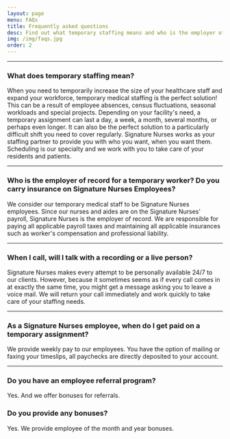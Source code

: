 ```yaml
---
layout: page
menu: FAQs
title: Frequently asked questions
desc: Find out what temporary staffing means and who is the employer of record for a temporary worker. And more information about insurance and payment.
img: /img/faqs.jpg
order: 2
---
```


<hr>

### What does temporary staffing mean?

When you need to temporarily increase the size of your healthcare staff and expand your workforce, temporary medical staffing is the perfect solution! This can be a result of employee absences, census fluctuations, seasonal workloads and special projects. Depending on your facility's need, a temporary assignment can last a day, a week, a month, several months, or perhaps even longer. It can also be the perfect solution to a particularly difficult shift you need to cover regularly. Signature Nurses works as your staffing partner to provide you with who you want, when you want them. Scheduling is our specialty and we work with you to take care of your residents and patients.

<hr>

### Who is the employer of record for a temporary worker? Do you carry insurance on Signature Nurses Employees?

We consider our temporary medical staff to be Signature Nurses employees. Since our nurses and aides are on the Signature Nurses' payroll, Signature Nurses is the employer of record. We are responsible for paying all applicable payroll taxes and maintaining all applicable insurances such as worker's compensation and professional liability.

<hr>

### When I call, will I talk with a recording or a live person?

Signature Nurses makes every attempt to be personally available 24/7 to our clients. However, because it sometimes seems as if every call comes in at exactly the same time, you might get a message asking you to leave a voice mail. We will return your call immediately and work quickly to take care of your staffing needs.

<hr>

### As a Signature Nurses employee, when do I get paid on a temporary assignment?

We provide weekly pay to our employees. You have the option of mailing or faxing your timeslips, all paychecks are directly deposited to your account.

<hr>

### Do you have an employee referral program?

Yes. And we offer bonuses for referrals.

### Do you provide any bonuses?

Yes. We provide employee of the month and year bonuses.

